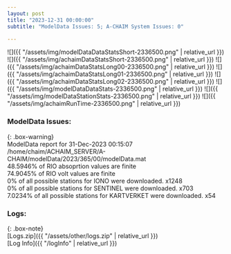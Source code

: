 ```yaml
---
layout: post
title: "2023-12-31 00:00:00"
subtitle: "ModelData Issues: 5; A-CHAIM System Issues: 0"

---
```


![]({{ "/assets/img/modelDataDataStatsShort-2336500.png" | relative_url }})
![]({{ "/assets/img/achaimDataStatsShort-2336500.png" | relative_url }})
![]({{ "/assets/img/achaimDataStatsLong00-2336500.png" | relative_url }})
![]({{ "/assets/img/achaimDataStatsLong01-2336500.png" | relative_url }})
![]({{ "/assets/img/achaimDataStatsLong02-2336500.png" | relative_url }})
![]({{ "/assets/img/modelDataDataStats-2336500.png" | relative_url }})
![]({{ "/assets/img/modelDataStationStats-2336500.png" | relative_url }})
![]({{ "/assets/img/achaimRunTime-2336500.png" | relative_url }})


### ModelData Issues:  
  
{: .box-warning}  
 ModelData report for 31-Dec-2023 00:15:07   
 /home/chaim/ACHAIM_SERVER/A-CHAIM/modelData/2023/365/00/modelData.mat   
 48.5946% of RIO absoprtion values are finite   
 74.9045% of RIO volt values are finite   
 0% of all possible stations for IONO were downloaded. x1248   
 0% of all possible stations for SENTINEL were downloaded. x703   
 7.0234% of all possible stations for KARTVERKET were downloaded. x54   
  


### Logs:  
  
{: .box-note}  
[Logs.zip]({{ "/assets/other/logs.zip" | relative_url }})  
[Log Info]({{ "/logInfo" | relative_url }})  
